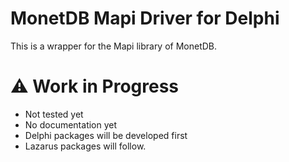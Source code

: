# MonetDB Mapi Driver for Delphi

This is a wrapper for the Mapi library of MonetDB.

# ⚠️ Work in Progress

- Not tested yet
- No documentation yet
- Delphi packages will be developed first
- Lazarus packages will follow. 

